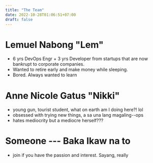 ```yaml
---
title: "The Team"
date: 2022-10-28T01:06:51+07:00
draft: false
---
```


# Lemuel Nabong "Lem"

- 6 yrs DevOps Engr + 3 yrs Developer from startups that are now bankrupt to corporate companies.
- Wanted to retire early and make money while sleeping.
- Bored. Always wanted to learn

# Anne Nicole Gatus "Nikki"

- young gun, tourist student, what on earth am I doing here?! lol
- obsessed with trying new things, a sa una lang magaling--ops
- hates mediocrity but a mediocre herself???

# Someone --- Baka Ikaw na to 

- join if you have the passion and interest. Sayang, really
